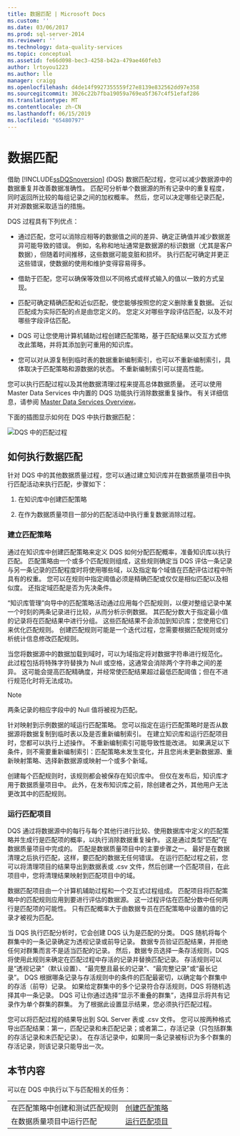 ```yaml
---
title: 数据匹配 | Microsoft Docs
ms.custom: ''
ms.date: 03/06/2017
ms.prod: sql-server-2014
ms.reviewer: ''
ms.technology: data-quality-services
ms.topic: conceptual
ms.assetid: fe66d098-bec3-4258-b42a-479ae460feb3
author: lrtoyou1223
ms.author: lle
manager: craigg
ms.openlocfilehash: d4de14f9927355559f27e8139e832562dd97e358
ms.sourcegitcommit: 3026c22b7fba19059a769ea5f367c4f51efaf286
ms.translationtype: MT
ms.contentlocale: zh-CN
ms.lasthandoff: 06/15/2019
ms.locfileid: "65480797"
---
```

# <a name="data-matching"></a>数据匹配
  借助 [!INCLUDE[ssDQSnoversion](../includes/ssdqsnoversion-md.md)] (DQS) 数据匹配过程，您可以减少数据源中的数据重复并改善数据准确性。 匹配可分析单个数据源的所有记录中的重复程度，同时返回所比较的每组记录之间的加权概率。 然后，您可以决定哪些记录匹配，并对源数据采取适当的措施。  
  
 DQS 过程具有下列优点：  
  
-   通过匹配，您可以消除应相等的数据值之间的差异、确定正确值并减少数据差异可能导致的错误。 例如，名称和地址通常是数据源的标识数据（尤其是客户数据），但随着时间推移，这些数据可能变脏和损坏。 执行匹配可确定并更正这些错误，使数据的使用和维护变得容易得多。  
  
-   借助于匹配，您可以确保等效但以不同格式或样式输入的值以一致的方式呈现。  
  
-   匹配可确定精确匹配和近似匹配，使您能够按照您的定义删除重复数据。 近似匹配成为实际匹配的点是由您定义的。 您定义对哪些字段评估匹配，以及不对哪些字段评估匹配。  
  
-   DQS 可让您使用计算机辅助过程创建匹配策略，基于匹配结果以交互方式修改此策略，并将其添加到可重用的知识库。  
  
-   您可以对从源复制到临时表的数据重新编制索引，也可以不重新编制索引，具体取决于匹配策略和源数据的状态。 不重新编制索引可以提高性能。  
  
 您可以执行匹配过程以及其他数据清理过程来提高总体数据质量。 还可以使用 Master Data Services 中内置的 DQS 功能执行消除数据重复操作。 有关详细信息，请参阅 [Master Data Services Overview](../master-data-services/master-data-services-overview-mds.md)。  
  
 下面的插图显示如何在 DQS 中执行数据匹配：  
  
 ![DQS 中的匹配过程](../../2014/data-quality-services/media/dqs-matchingprocess.gif "Matching Process in DQS")  
  
##  <a name="How"></a> 如何执行数据匹配  
 针对 DQS 中的其他数据质量过程，您可以通过建立知识库并在数据质量项目中执行匹配活动来执行匹配，步骤如下：  
  
1.  在知识库中创建匹配策略  
  
2.  在作为数据质量项目一部分的匹配活动中执行重复数据消除过程。  
  
###  <a name="Policy"></a> 建立匹配策略  
 通过在知识库中创建匹配策略来定义 DQS 如何分配匹配概率，准备知识库以执行匹配。 匹配策略由一个或多个匹配规则组成，这些规则确定当 DQS 评估一条记录与另一条记录的匹配程度时将使用哪些域，以及指定每个域值在匹配评估过程中所具有的权重。 您可以在规则中指定阈值必须是精确匹配或仅仅是相似匹配以及相似度。 还指定域匹配是否为先决条件。  
  
 “知识库管理”向导中的匹配策略活动通过应用每个匹配规则，以便对整组记录中某一个时刻的两条记录进行比较，从而分析示例数据。 其匹配分数大于指定最小值的记录将在匹配结果中进行分组。 这些匹配结果不会添加到知识库；您使用它们来优化匹配规则。 创建匹配规则可能是一个迭代过程，您需要根据匹配规则或分析统计信息修改匹配规则。  
  
 当您将数据源中的数据加载到域时，可以为域指定将对数据字符串进行规范化。 此过程包括将特殊字符替换为 Null 或空格，这通常会消除两个字符串之间的差异。 这可能会提高匹配精确度，并经常使匹配结果超过最低匹配阈值；但在不进行规范化时将无法成功。  
  
> [!NOTE]  
>  两条记录的相应字段中的 Null 值将被视为匹配。  
  
 针对映射到示例数据的域运行匹配策略。 您可以指定在运行匹配策略时是否从数据源将数据复制到临时表以及是否重新编制索引。 在建立知识库和运行匹配项目时，您都可以执行上述操作。 不重新编制索引可能导致性能改进。 如果满足以下条件，则不需要重新编制索引：匹配策略未发生变化，并且您尚未更新数据源、重新映射策略、选择新数据源或映射一个或多个新域。  
  
 创建每个匹配规则时，该规则都会被保存在知识库中。 但仅在发布后，知识库才用于数据质量项目中。 此外，在发布知识库之前，除创建者之外，其他用户无法更改其中的匹配规则。  
  
###  <a name="Project"></a> 运行匹配项目  
 DQS 通过将数据源中的每行与每个其他行进行比较、使用数据库中定义的匹配策略并生成行是匹配项的概率，以执行消除数据重复操作。 这是通过类型“匹配”在数据质量项目中完成的。 匹配是数据质量项目中的主要步骤之一。 最好是在数据清理之后执行匹配，这样，要匹配的数据无任何错误。 在运行匹配过程之前，您可以将清理项目的结果导出到数据表或 .csv 文件，然后创建一个匹配项目，在此项目中，您将清理结果映射到匹配项目中的域。  
  
 数据匹配项目由一个计算机辅助过程和一个交互式过程组成。 匹配项目将匹配策略中的匹配规则应用到要进行评估的数据源。 这一过程评估在匹配分数中任何两行是匹配项的可能性。 只有匹配概率大于由数据专员在匹配策略中设置的值的记录才被视为匹配。  
  
 当 DQS 执行匹配分析时，它会创建 DQS 认为是匹配的分类。 DQS 随机将每个群集中的一条记录确定为透视记录或前导记录。 数据专员验证匹配结果，并拒绝任何对群集而言不是适当匹配的记录。 然后，数据专员选择一条存活规则，DQS 将使用此规则来确定在匹配过程中存活的记录并替换匹配记录。 存活规则可以是“透视记录”（默认设置）、“最完整且最长的记录”、“最完整记录”或“最长记录”。 DQS 根据哪条记录与存活规则中的条件的匹配最密切，以确定每个群集中的存活（前导）记录。 如果给定群集中的多个记录符合存活规则，DQS 将随机选择其中一条记录。 DQS 可让你通过选择“显示不重叠的群集”，选择显示将共有记录作为单个群集的群集。 为了根据此设置显示结果，您必须执行匹配过程。  
  
 您可以将匹配过程的结果导出到 SQL Server 表或 .csv 文件。 您可以按两种格式导出匹配结果：第一，匹配记录和未匹配记录；或者第二，存活记录（只包括群集的存活记录和未匹配记录）。 在存活记录中，如果同一条记录被标识为多个群集的存活记录，则该记录只能导出一次。  
  
## <a name="in-this-section"></a>本节内容  
 可以在 DQS 中执行以下与匹配相关的任务：  
  
|||  
|-|-|  
|在匹配策略中创建和测试匹配规则|[创建匹配策略](../../2014/data-quality-services/create-a-matching-policy.md)|  
|在数据质量项目中运行匹配|[运行匹配项目](../../2014/data-quality-services/run-a-matching-project.md)|  
  
  
